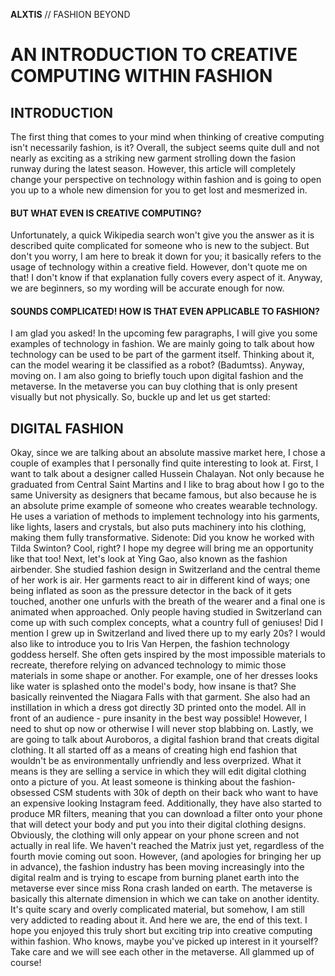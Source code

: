 **ALXTIS** // FASHION BEYOND
# AN INTRODUCTION TO CREATIVE COMPUTING WITHIN FASHION 
## INTRODUCTION
The first thing that comes to your mind when thinking of creative computing isn't necessarily fashion, is it? Overall, the subject seems quite dull and not nearly as exciting as a striking new garment strolling down the fasion runway during the latest season. However, this article will completely change your perspective on technology within fashion and is going to open you up to a whole new dimension for you to get lost and mesmerized in. 

#### BUT WHAT EVEN IS CREATIVE COMPUTING?
Unfortunately, a quick Wikipedia search won't give you the answer as it is described quite complicated for someone who is new to the subject. But don't you worry, I am here to break it down for you; it basically refers to the usage of technology within a creative field. However, don't quote me on that! I don't know if that explanation fully covers every aspect of it. Anyway, we are beginners, so my wording will be accurate enough for now. 

#### SOUNDS COMPLICATED! HOW IS THAT EVEN APPLICABLE TO FASHION?
I am glad you asked! In the upcoming few paragraphs, I will give you some examples of technology in fashion. We are mainly going to talk about how technology can be used to be part of the garment itself. Thinking about it, can the model wearing it be classified as a robot? (Badumtss). Anyway, moving on. I am also going to briefly touch upon digital fashion and the metaverse. In the metaverse you can buy clothing that is only present visually but not physically. 
So, buckle up and let us get started: 

## DIGITAL FASHION
Okay, since we are talking about an absolute massive market here, I chose a couple of examples that I personally find quite interesting to look at. First, I want to talk about a designer called Hussein Chalayan. Not only because he graduated from Central Saint Martins and I like to brag about how I go to the same University as designers that became famous, but also because he is an absolute prime example of someone who creates wearable technology. He uses a variation of methods to implement technology into his garments, like lights, lasers and crystals, but also puts machinery into his clothing, making them fully transformative. Sidenote: Did you know he worked with Tilda Swinton? Cool, right? I hope my degree will bring me an opportunity like that too! 
Next, let's look at Ying Gao, also known as the fashion airbender. She studied fashion design in Switzerland and the central theme of her work is air. Her garments react to air in different kind of ways; one being inflated as soon as the pressure detector in the back of it gets touched, another one unfurls with the breath of the wearer and a final one is animated when approached. Only people having studied in Switzerland can come up with such complex concepts, what a country full of geniuses! Did I mention I grew up in Switzerland and lived there up to my early 20s? 
I would also like to introduce you to Iris Van Herpen, the fashion technology goddess herself. She often gets inspired by the most impossible materials to recreate, therefore relying on advanced technology to mimic those materials in some shape or another. For example, one of her dresses looks like water is splashed onto the model's body, how insane is that? She basically reinvented the Niagara Falls with that garment. She also had an instillation in which a dress got directly 3D printed onto the model. All in front of an audience - pure insanity in the best way possible! However, I need to shut op now or otherwise I will never stop blabbing on. 
Lastly, we are going to talk about Auroboros, a digital fashion brand that creats digital clothing. It all started off as a means of creating high end fashion that wouldn't be as environmentally unfriendly and less overprized. What it means is they are selling a service in which they will edit digital clothing onto a picture of you. At least someone is thinking about the fashion-obsessed CSM students with 30k of depth on their back who want to have an expensive looking Instagram feed. Additionally, they have also started to produce MR filters, meaning that you can download a filter onto your phone that will detect your body and put you into their digital clothing designs. Obviously, the clothing will only appear on your phone screen and not actually in real life. We haven't reached the Matrix just yet, regardless of the fourth movie coming out soon. However, (and apologies for bringing her up in advance), the fashion industry has been moving increasingly into the digital realm and is trying to escape from burning planet earth into the metaverse ever since miss Rona crash landed on earth. The metaverse is basically this alternate dimension in which we can take on another identity. It's quite scary and overly complicated material, but somehow, I am still very addicted to reading about it. 
And here we are, the end of this text. I hope you enjoyed this truly short but exciting trip into creative computing within fashion. Who knows, maybe you've picked up interest in it yourself? Take care and we will see each other in the metaverse. All glammed up of course! 
